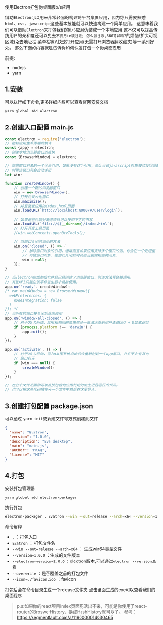使用Electron打包伪桌面版b/s应用

  借助`Electron`可以用来非常轻易的构建跨平台桌面应用，因为你只需要熟悉`html`、`css`、`javascript`这些基本技能就可以快速构建一个简单应用。
这意味着我们可以借助`Electron`来打包我们的`B/S`应用伪装成一个本地应用,这不仅可以提高传统用户的亲和度还可以免去`不要用ie装谷歌; 怎么装谷歌,360可以吗?`的烦恼\扩大可视区域(免去地址栏 菜单栏等)\快速打开应用(无需打开浏览器翻收藏夹)等一系列好处。 
  那么下面的内容就是告诉你如何快速打包一个伪桌面应用

前提:   
 - nodejs   
 - yarn   
 
## 1.安装   
可以执行如下命令,更多详细内容可以查看[官网安装文档](https://electronjs.org/docs/tutorial/installation)    
```bash
yarn global add electron
```

## 2.创建入口配置 main.js   
```javascript
const electron = require('electron');
// 控制应用生命周期的模块
const {app} = electron;
// 创建本地浏览器窗口的模块
const {BrowserWindow} = electron;

// 指向窗口对象的一个全局引用，如果没有这个引用，那么当该javascript对象被垃圾回收的
// 时候该窗口将会自动关闭
let win;

function createWindow() {
    // 创建一个新的浏览器窗口
    win = new BrowserWindow();
    // 打开后最大化窗口
    win.maximize();
    // 并且装载应用的index.html页面
    win.loadURL(`http://localhost:8000/#/user/login`);
    
    // 如果是前后端分离得项目可以按如下方式书写
    win.loadURL(`file://${__dirname}/index.html`);
    // 打开开发工具页面
    //win.webContents.openDevTools();

    // 当窗口关闭时调用的方法
    win.on('closed', () => {
        // 解除窗口对象的引用，通常而言如果应用支持多个窗口的话，你会在一个数组里
        // 存放窗口对象，在窗口关闭的时候应当删除相应的元素。
        win = null;
    });
}

// 当Electron完成初始化并且已经创建了浏览器窗口，则该方法将会被调用。
// 有些API只能在该事件发生后才能被使用。
app.on('ready', createWindow);
/* var mainWindow = new BrowserWindow({
  webPreferences: {
    nodeIntegration: false
  }
}); */
// 当所有的窗口被关闭后退出应用
app.on('window-all-closed', () => {
    // 对于OS X系统，应用和相应的菜单栏会一直激活直到用户通过Cmd + Q显式退出
    if (process.platform !== 'darwin') {
        app.quit();
    }
});

app.on('activate', () => {
    // 对于OS X系统，当dock图标被点击后会重新创建一个app窗口，并且不会有其他
    // 窗口打开
    if (win === null) {
        createWindow();
    }
});

// 在这个文件后面你可以直接包含你应用特定的由主进程运行的代码。
// 也可以把这些代码放在另一个文件中然后在这里导入。
```
## 3.创建打包配置 package.json   
可以通过 `yarn init`或新建文件得方式创建此文件   
```json
{
  "name": "Evatron",
  "version": "1.0.0",
  "description": "Eva desktop",
  "main": "main.js",
  "author": "PKAQ",
  "license": "MIT"
}
```

## 4.打包   
安装打包管理器
```bash
yarn global add electron-packager
```   
执行打包   
```bash
electron-packager . Evatron --win --out=release --arch=x64 --version=1.0.0 --electron-version=2.0.0 --overwrite --icon=./favicon.ico
```
命令解释   
- `.` ：打包入口   
- `Evatron` ： 打包文件名   
- `--win --out=release --arch=x64` ： 生成win64类型文件   
- `--version=1.0.0` ：生成的文件版本   
- `--electron-version=2.0.0` ：electron版本,可以通过`electron --version`查看   
- `--overwrite` ：是否覆盖之前的打包文件   
- `--icon=./favicon.ico` ：favicon   

打包后会在命令目录生成一个release文件夹 点击里面生成的exe可以查看我们的桌面程序   

>p.s:如果你的react项目index页面死活出不来，可能是你使用了react-router的BroswerHistory，换成HashHistory就可以了。
参考：https://segmentfault.com/a/1190000014030465